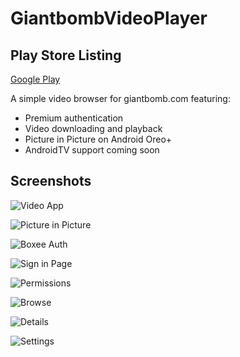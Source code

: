 # GiantbombVideoPlayer

## Play Store Listing

[Google Play](https://play.google.com/store/apps/details?id=com.kyleriedemann.labombagigante)

A simple video browser for giantbomb.com featuring:

- Premium authentication
- Video downloading and playback
- Picture in Picture on Android Oreo+
- AndroidTV support coming soon

## Screenshots

![Video App](/play_store/phone_screenshots/Screenshot_20190115-181054.png?raw=true "Video App")

![Picture in Picture](/play_store/phone_screenshots/Screenshot_20190115-181059.png?raw=true "Picture in Picture")

![Boxee Auth](/play_store/phone_screenshots/Screenshot_20190115-181104.png?raw=true "Boxee Auth")

![Sign in Page](/play_store/phone_screenshots/Screenshot_20190115-181108.png?raw=true "Sign in Page")

![Permissions](play_store/phone_screenshots/Screenshot_20190115-181124.png?raw=true "Permissions")

![Browse](/play_store/phone_screenshots/Screenshot_20190115-181131.png?raw=true "Browse")

![Details](/play_store/phone_screenshots/Screenshot_20190115-181137.png?raw=true "Details")

![Settings](/play_store/phone_screenshots/Screenshot_20190115-181202.png?raw=true "Settings")
